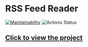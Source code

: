 # RSS Feed Reader

[![Maintainability](https://api.codeclimate.com/v1/badges/c503ad1117dfe795a3d3/maintainability)](https://codeclimate.com/github/dmfedotov/frontend-project-lvl3/maintainability)
![Actions Status](https://github.com/dmfedotov/frontend-project-lvl3/workflows/RSS-feed/badge.svg)  
## [Click to view the project](https://frontend-project-lvl3-ddtyv8vfb.vercel.app/)
